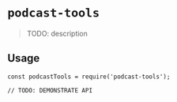 # `podcast-tools`

> TODO: description

## Usage

```
const podcastTools = require('podcast-tools');

// TODO: DEMONSTRATE API
```
